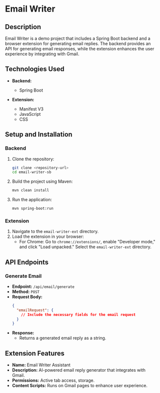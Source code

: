 # Email Writer

## Description

Email Writer is a demo project that includes a Spring Boot backend and a browser extension for generating email replies. The backend provides an API for generating email responses, while the extension enhances the user experience by integrating with Gmail.

## Technologies Used

- **Backend:**
  - Spring Boot
  
- **Extension:**
  - Manifest V3
  - JavaScript 
  - CSS

## Setup and Installation

### Backend

1. Clone the repository:

   ```bash
   git clone <repository-url>
   cd email-writer-sb
   ```

2. Build the project using Maven:

   ```bash
   mvn clean install
   ```

3. Run the application:
   ```bash
   mvn spring-boot:run
   ```

### Extension

1. Navigate to the `email-writer-ext` directory.
2. Load the extension in your browser:
   - For Chrome: Go to `chrome://extensions/`, enable "Developer mode," and click "Load unpacked." Select the `email-writer-ext` directory.

## API Endpoints

### Generate Email

- **Endpoint:** `/api/email/generate`
- **Method:** `POST`
- **Request Body:**
  ```json
  {
    "emailRequest": {
      // Include the necessary fields for the email request
    }
  }
  ```
- **Response:**
  - Returns a generated email reply as a string.

## Extension Features
- **Name:** Email Writer Assistant
- **Description:** AI-powered email reply generator that integrates with Gmail.
- **Permissions:** Active tab access, storage.
- **Content Scripts:** Runs on Gmail pages to enhance user experience.

